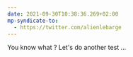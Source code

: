 ```yaml
---
date: 2021-09-30T10:38:36.269+02:00
mp-syndicate-to:
  - https://twitter.com/alienlebarge
---
```

You know what ?
Let's do another test ...
